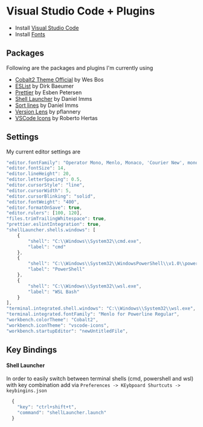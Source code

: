 # Visual Studio Code + Plugins

- Install [Visual Studio Code](https://code.visualstudio.com/)
- Install [Fonts](fonts.md)

## Packages

Following are the packages and plugins I'm currently using

- [Cobalt2 Theme Official](https://marketplace.visualstudio.com/items?itemName=wesbos.theme-cobalt2) by Wes Bos
- [ESList](https://marketplace.visualstudio.com/items?itemName=dbaeumer.vscode-eslint) by Dirk Baeumer
- [Prettier](https://marketplace.visualstudio.com/items?itemName=esbenp.prettier-vscode) by Esben Petersen
- [Shell Launcher](https://marketplace.visualstudio.com/items?itemName=Tyriar.shell-launcher) by Daniel Imms
- [Sort lines](https://marketplace.visualstudio.com/items?itemName=Tyriar.sort-lines) by Daniel Imms
- [Version Lens](https://marketplace.visualstudio.com/items?itemName=pflannery.vscode-versionlens) by pflannery
- [VSCode Icons](https://marketplace.visualstudio.com/items?itemName=robertohuertasm.vscode-icons) by Roberto Hertas

## Settings

My current editor settings are

```javascript
"editor.fontFamily": "Operator Mono, Menlo, Monaco, 'Courier New', monospace",
"editor.fontSize": 14,
"editor.lineHeight": 20,
"editor.letterSpacing": 0.5,
"editor.cursorStyle": "line",
"editor.cursorWidth": 5,
"editor.cursorBlinking": "solid",
"editor.fontWeight": "400",
"editor.formatOnSave": true,
"editor.rulers": [100, 120],
"files.trimTrailingWhitespace": true,
"prettier.eslintIntegration": true,
"shellLauncher.shells.windows": [
    {
        "shell": "C:\\Windows\\System32\\cmd.exe",
        "label": "cmd"
    },
    {
        "shell": "C:\\Windows\\System32\\WindowsPowerShell\\v1.0\\powershell.exe",
        "label": "PowerShell"
    },
    {
        "shell": "C:\\Windows\\System32\\wsl.exe",
        "label": "WSL Bash"
    }
],
"terminal.integrated.shell.windows": "C:\\Windows\\System32\\wsl.exe",
"terminal.integrated.fontFamily": "Menlo for Powerline Regular",
"workbench.colorTheme": "Cobalt2",
"workbench.iconTheme": "vscode-icons",
"workbench.startupEditor": "newUntitledFile",
```

## Key Bindings

#### Shell Launcher

In order to easily switch between terminal shells (cmd, powershell and wsl) with key combination add via `Preferences -> KEybpoard Shurtcuts -> keybingins.json`

```javascript
  {
    "key": "ctrl+shift+t",
    "command": "shellLauncher.launch"
  }
```
